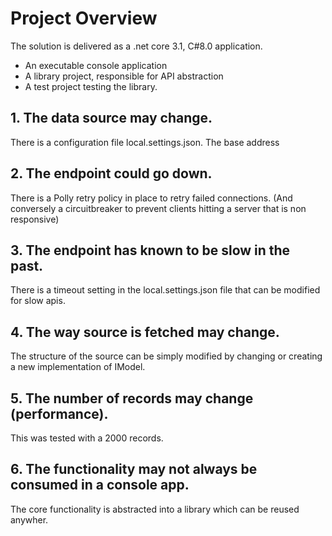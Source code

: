 # Project Overview
The solution is delivered as a .net core 3.1, C#8.0 application.

* An executable console application 
* A library project, responsible for API abstraction
* A test project testing the library.

## 1.	The data source may change.

There is a configuration file local.settings.json. The base address

## 2.	The endpoint could go down.

There is a Polly retry policy in place to retry failed connections. (And conversely a circuitbreaker to prevent clients hitting a server that is non responsive)

## 3.	The endpoint has known to be slow in the past.

There is a timeout setting in the local.settings.json file that can be modified for slow apis.


## 4.	The way source is fetched may change.

The structure of the source can be simply modified by changing or creating a new implementation of IModel.

## 5. 	The number of records may change (performance).

This was tested with a 2000 records.

## 6. 	The functionality may not always be consumed in a console app.

The core functionality is abstracted into a library which can be reused anywher.